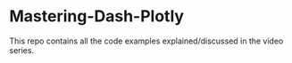 # Mastering-Dash-Plotly
This repo contains all the code examples explained/discussed in the  video series.
